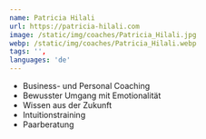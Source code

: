 ```yaml
---
name: Patricia Hilali
url: https://patricia-hilali.com
image: /static/img/coaches/Patricia_Hilali.jpg
webp: /static/img/coaches/Patricia_Hilali.webp
tags: '',
languages: 'de'
---
```


<ul><li>Business- und Personal Coaching</li><li>Bewusster Umgang mit Emotionalität</li><li>Wissen aus der Zukunft</li><li>Intuitionstraining</li><li>Paarberatung</li></ul>